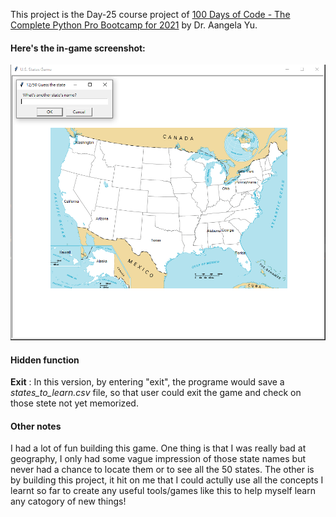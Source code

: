 This project is the Day-25 course project of [100 Days of Code - The Complete Python Pro Bootcamp for 2021](https://www.udemy.com/course/100-days-of-code/) by Dr. Aangela Yu.


#### Here's the in-game screenshot:
![U.S. state game screenshot](https://github.com/linbeta/Day-25_US_state_game/blob/master/US%20state%20name%20game.PNG)

#### Hidden function
**Exit** : In this version, by entering "exit", the programe would save a *states_to_learn.csv* file, so that user could exit the game and check on those stete not yet memorized.

#### Other notes
I had a lot of fun building this game. One thing is that I was really bad at geography, I only had some vague impression of those state names but never had a chance to locate them or to see all the 50 states. The other is by building this project, it hit on me that I could actully use all the concepts I learnt so far to create any useful tools/games like this to help myself learn any catogory of new things!

